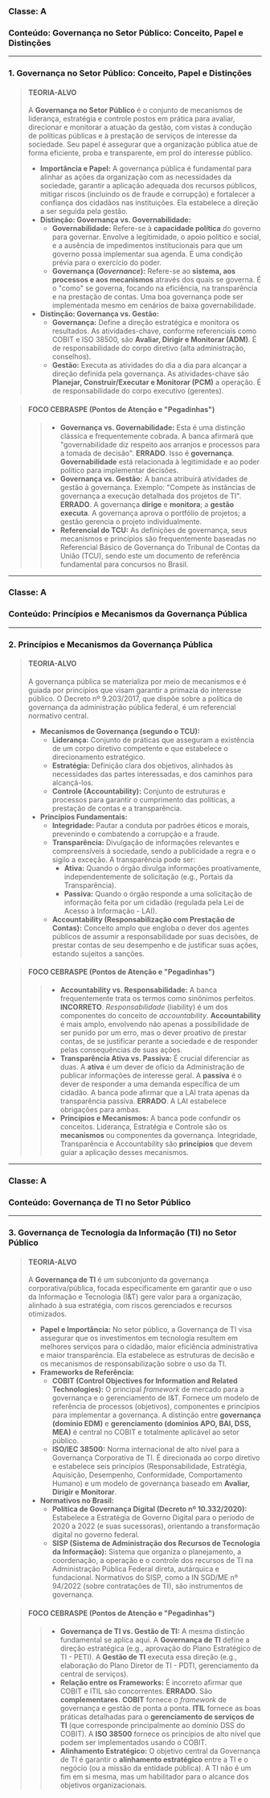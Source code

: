 ### **Classe:** A
### **Conteúdo:** Governança no Setor Público: Conceito, Papel e Distinções

---

### **1. Governança no Setor Público: Conceito, Papel e Distinções**

> #### **TEORIA-ALVO**
> A **Governança no Setor Público** é o conjunto de mecanismos de liderança, estratégia e controle postos em prática para avaliar, direcionar e monitorar a atuação da gestão, com vistas à condução de políticas públicas e à prestação de serviços de interesse da sociedade. Seu papel é assegurar que a organização pública atue de forma eficiente, proba e transparente, em prol do interesse público.
>
> * **Importância e Papel:** A governança pública é fundamental para alinhar as ações da organização com as necessidades da sociedade, garantir a aplicação adequada dos recursos públicos, mitigar riscos (incluindo os de fraude e corrupção) e fortalecer a confiança dos cidadãos nas instituições. Ela estabelece a direção a ser seguida pela gestão.
> * **Distinção: Governança vs. Governabilidade:**
>     * **Governabilidade:** Refere-se à **capacidade política** do governo para governar. Envolve a legitimidade, o apoio político e social, e a ausência de impedimentos institucionais para que um governo possa implementar sua agenda. É uma condição prévia para o exercício do poder.
>     * **Governança (*Governance*):** Refere-se ao **sistema, aos processos e aos mecanismos** através dos quais se governa. É o "como" se governa, focando na eficiência, na transparência e na prestação de contas. Uma boa governança pode ser implementada mesmo em cenários de baixa governabilidade.
> * **Distinção: Governança vs. Gestão:**
>     * **Governança:** Define a direção estratégica e monitora os resultados. As atividades-chave, conforme referenciais como COBIT e ISO 38500, são **Avaliar, Dirigir e Monitorar (ADM)**. É de responsabilidade do corpo diretivo (alta administração, conselhos).
>     * **Gestão:** Executa as atividades do dia a dia para alcançar a direção definida pela governança. As atividades-chave são **Planejar, Construir/Executar e Monitorar (PCM)** a operação. É de responsabilidade do corpo executivo (gerentes).

> #### **FOCO CEBRASPE (Pontos de Atenção e "Pegadinhas")**
> > * **Governança vs. Governabilidade:** Esta é uma distinção clássica e frequentemente cobrada. A banca afirmará que "governabilidade diz respeito aos arranjos e processos para a tomada de decisão". **ERRADO**. Isso é **governança**. **Governabilidade** está relacionada à legitimidade e ao poder político para implementar decisões.
> > * **Governança vs. Gestão:** A banca atribuirá atividades de gestão à governança. Exemplo: "Compete às instâncias de governança a execução detalhada dos projetos de TI". **ERRADO**. A governança **dirige** e **monitora**; a **gestão executa**. A governança aprova o portfólio de projetos; a gestão gerencia o projeto individualmente.
> > * **Referencial do TCU:** As definições de governança, seus mecanismos e princípios são frequentemente baseadas no Referencial Básico de Governança do Tribunal de Contas da União (TCU), sendo este um documento de referência fundamental para concursos no Brasil.

---

### **Classe:** A
### **Conteúdo:** Princípios e Mecanismos da Governança Pública

---

### **2. Princípios e Mecanismos da Governança Pública**

> #### **TEORIA-ALVO**
> A governança pública se materializa por meio de mecanismos e é guiada por princípios que visam garantir a primazia do interesse público. O Decreto nº 9.203/2017, que dispõe sobre a política de governança da administração pública federal, é um referencial normativo central.
>
> * **Mecanismos de Governança (segundo o TCU):**
>     * **Liderança:** Conjunto de práticas que asseguram a existência de um corpo diretivo competente e que estabelece o direcionamento estratégico.
>     * **Estratégia:** Definição clara dos objetivos, alinhados às necessidades das partes interessadas, e dos caminhos para alcançá-los.
>     * **Controle (Accountability):** Conjunto de estruturas e processos para garantir o cumprimento das políticas, a prestação de contas e a transparência.
> * **Princípios Fundamentais:**
>     * **Integridade:** Pautar a conduta por padrões éticos e morais, prevenindo e combatendo a corrupção e a fraude.
>     * **Transparência:** Divulgação de informações relevantes e compreensíveis à sociedade, sendo a publicidade a regra e o sigilo a exceção. A transparência pode ser:
>         * **Ativa:** Quando o órgão divulga informações proativamente, independentemente de solicitação (e.g., Portais da Transparência).
>         * **Passiva:** Quando o órgão responde a uma solicitação de informação feita por um cidadão (regulada pela Lei de Acesso à Informação - LAI).
>     * **Accountability (Responsabilização com Prestação de Contas):** Conceito amplo que engloba o dever dos agentes públicos de assumir a responsabilidade por suas decisões, de prestar contas de seu desempenho e de justificar suas ações, estando sujeitos a sanções.

> #### **FOCO CEBRASPE (Pontos de Atenção e "Pegadinhas")**
> > * **Accountability vs. Responsabilidade:** A banca frequentemente trata os termos como sinônimos perfeitos. **INCORRETO**. *Responsabilidade* (liability) é um dos componentes do conceito de *accountability*. **Accountability** é mais amplo, envolvendo não apenas a possibilidade de ser punido por um erro, mas o dever proativo de prestar contas, de se justificar perante a sociedade e de responder pelas consequências de suas ações.
> > * **Transparência Ativa vs. Passiva:** É crucial diferenciar as duas. A **ativa** é um dever de ofício da Administração de publicar informações de interesse geral. A **passiva** é o dever de responder a uma demanda específica de um cidadão. A banca pode afirmar que a LAI trata apenas da transparência passiva. **ERRADO**. A LAI estabelece obrigações para ambas.
> > * **Princípios e Mecanismos:** A banca pode confundir os conceitos. Liderança, Estratégia e Controle são os **mecanismos** ou componentes da governança. Integridade, Transparência e Accountability são **princípios** que devem guiar a aplicação desses mecanismos.

---

### **Classe:** A
### **Conteúdo:** Governança de TI no Setor Público

---

### **3. Governança de Tecnologia da Informação (TI) no Setor Público**

> #### **TEORIA-ALVO**
> A **Governança de TI** é um subconjunto da governança corporativa/pública, focada especificamente em garantir que o uso da Informação e Tecnologia (I&T) gere valor para a organização, alinhado à sua estratégia, com riscos gerenciados e recursos otimizados.
>
> * **Papel e Importância:** No setor público, a Governança de TI visa assegurar que os investimentos em tecnologia resultem em melhores serviços para o cidadão, maior eficiência administrativa e maior transparência. Ela estabelece as estruturas de decisão e os mecanismos de responsabilização sobre o uso da TI.
> * **Frameworks de Referência:**
>     * **COBIT (Control Objectives for Information and Related Technologies):** O principal *framework* de mercado para a governança e o gerenciamento de I&T. Fornece um modelo de referência de processos (objetivos), componentes e princípios para implementar a governança. A distinção entre **governança (domínio EDM)** e **gerenciamento (domínios APO, BAI, DSS, MEA)** é central no COBIT e totalmente aplicável ao setor público.
>     * **ISO/IEC 38500:** Norma internacional de alto nível para a Governança Corporativa de TI. É direcionada ao corpo diretivo e estabelece seis princípios (Responsabilidade, Estratégia, Aquisição, Desempenho, Conformidade, Comportamento Humano) e um modelo de governança baseado em **Avaliar, Dirigir e Monitorar**.
> * **Normativos no Brasil:**
>     * **Política de Governança Digital (Decreto nº 10.332/2020):** Estabelece a Estratégia de Governo Digital para o período de 2020 a 2022 (e suas sucessoras), orientando a transformação digital no governo federal.
>     * **SISP (Sistema de Administração dos Recursos de Tecnologia da Informação):** Sistema que organiza o planejamento, a coordenação, a operação e o controle dos recursos de TI na Administração Pública Federal direta, autárquica e fundacional. Normativos do SISP, como a IN SGD/ME nº 94/2022 (sobre contratações de TI), são instrumentos de governança.

> #### **FOCO CEBRASPE (Pontos de Atenção e "Pegadinhas")**
> > * **Governança de TI vs. Gestão de TI:** A mesma distinção fundamental se aplica aqui. A **Governança de TI** define a direção estratégica (e.g., aprovação do Plano Estratégico de TI - PETI). A **Gestão de TI** executa essa direção (e.g., elaboração do Plano Diretor de TI - PDTI, gerenciamento da central de serviços).
> > * **Relação entre os Frameworks:** É incorreto afirmar que COBIT e ITIL são concorrentes. **ERRADO**. São **complementares**. **COBIT** fornece o *framework* de governança e gestão de ponta a ponta. **ITIL** fornece as boas práticas detalhadas para o **gerenciamento de serviços de TI** (que corresponde principalmente ao domínio DSS do COBIT). A **ISO 38500** fornece os princípios de alto nível que podem ser implementados usando o COBIT.
> > * **Alinhamento Estratégico:** O objetivo central da Governança de TI é garantir o **alinhamento estratégico** entre a TI e o negócio (ou a missão da entidade pública). A TI não é um fim em si mesma, mas um habilitador para o alcance dos objetivos organizacionais.
